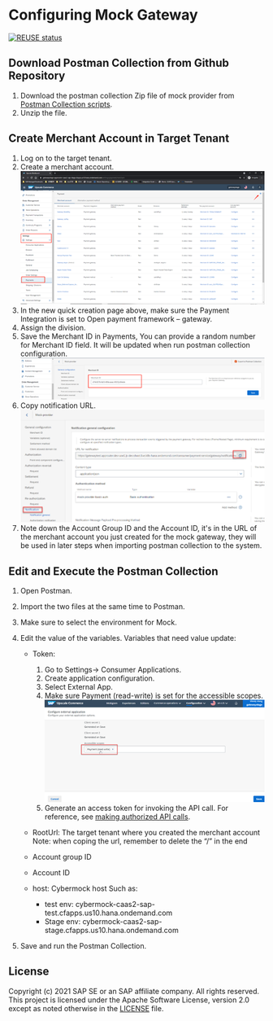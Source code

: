 # Configuring Mock Gateway

[![REUSE status](https://api.reuse.software/badge/github.com/SAP-samples/upscale-commerce-open-payment-integration)](https://api.reuse.software/info/github.com/SAP-samples/upscale-commerce-open-payment-integration)


## Download Postman Collection from Github Repository 

1. Download the postman collection Zip file of mock provider from [Postman Collection scripts](https://github.com/SAP-samples/upscale-commerce-open-payment-integration/tree/main/postman/mockProvider/payment-page).
2. Unzip the file.


## Create Merchant Account in Target Tenant
1. Log on to the target tenant.
2. Create a merchant account.
![create merchant account](./documentation/images/create_merchant_account.png)
3. In the new quick creation page above, make sure the Payment Integration is set to Open payment framework – gateway.
4. Assign the division.
5. Save the Merchant ID in Payments, You can provide a random number for Merchant ID field. It will be updated when run postman collection configuration.
![save merchant ID](./documentation/images/save_merchantID.png)
6. Copy notification URL.
![copy notification URL](./documentation/images/copy_notificationURL.png)
7. Note down the Account Group ID and the Account ID, it's in the URL of the merchant account you just created for the mock gateway, they will be used in later steps when importing postman collection to the system. 


## Edit and Execute the Postman Collection 

1. Open Postman.
2. Import the two files at the same time to Postman.
3. Make sure to select the environment for Mock. 
4. Edit the value of the variables.
Variables that need value update:

   - Token:
     1. Go to Settings-> Consumer Applications.
     2. Create application configuration.
     3. Select External App. 
     4. Make sure Payment (read-write) is set for the accessible scopes. 
     ![set accessible scopes](./documentation/images/set_accessible_scopes.png)
     5. Generate an access token for invoking the API call. For reference, see [making authorized API calls](https://help.sap.com/viewer/DRAFT/7aa2bd1ceea2469ba622451021826c37/DEV/en-US/446a3d417aac4bd8a301464670995ed3.html). 

   - RootUrl: The target tenant where you created the merchant account
     Note: when coping the url, remember to delete the “/” in the end
   - Account group ID
   - Account ID
   - host: Cybermock host
     Such as:
     - test env: cybermock-caas2-sap-test.cfapps.us10.hana.ondemand.com
     - Stage env: cybermock-caas2-sap-stage.cfapps.us10.hana.ondemand.com

5. Save and run the Postman Collection.


## License
Copyright (c) 2021 SAP SE or an SAP affiliate company. All rights reserved. This project is licensed under the Apache Software License, version 2.0 except as noted otherwise in the [LICENSE](LICENSES/Apache-2.0.txt) file.
